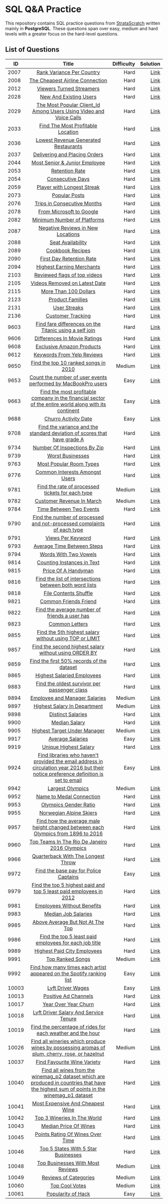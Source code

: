 # SQL Q&A Practice
This repository contains SQL practice questions from [StrataScratch](https://www.stratascratch.com) written mainly in **PostgreSQL**. These questions span over easy, medium and hard levels with a greater focus on the hard-level questions.

## List of Questions
| ID        | Title           | Difficulty  | Solution |
| ------------- |:-------------:| -----:| -----:|
| 2007 | [Rank Variance Per Country](https://platform.stratascratch.com/coding/2007-rank-variance-per-country?code_type=1) | Hard | [Link](https://github.com/TeslaNik/SQL-Practice/blob/main/sql/2007.sql) |
| 2008 | [The Cheapest Airline Connection](https://platform.stratascratch.com/coding/2008-the-cheapest-airline-connection?code_type=1) | Hard | [Link](https://github.com/TeslaNik/SQL-Practice/blob/main/sql/2008.sql) |
| 2012 | [Viewers Turned Streamers](https://platform.stratascratch.com/coding/2012-viewers-turned-streamers?code_type=1) | Hard | [Link](https://github.com/TeslaNik/SQL-Practice/blob/main/sql/2012.sql) |
| 2028 | [New And Existing Users](https://platform.stratascratch.com/coding/2028-new-and-existing-users?code_type=1) | Hard | [Link](https://github.com/TeslaNik/SQL-Practice/blob/main/sql/2028.sql) |
| 2029 | [The Most Popular Client_Id Among Users Using Video and Voice Calls](https://platform.stratascratch.com/coding/2029-the-most-popular-client_id-among-users-using-video-and-voice-calls?code_type=1) | Hard | [Link](https://github.com/TeslaNik/SQL-Practice/blob/main/sql/2029.sql) |
| 2033 | [Find The Most Profitable Location](https://platform.stratascratch.com/coding/2033-find-the-most-profitable-location?code_type=1) | Hard | [Link](https://github.com/TeslaNik/SQL-Practice/blob/main/sql/2033.sql) |
| 2036 | [Lowest Revenue Generated Restaurants](https://platform.stratascratch.com/coding/2036-lowest-revenue-generated-restaurants?code_type=1) | Hard | [Link](https://github.com/TeslaNik/SQL-Practice/blob/main/sql/2036.sql) |
| 2037 | [Delivering and Placing Orders](https://platform.stratascratch.com/coding/2037-delivering-and-placing-orders?code_type=1) | Hard | [Link](https://github.com/TeslaNik/SQL-Practice/blob/main/sql/2037.sql) |
| 2044 | [Most Senior & Junior Employee](https://platform.stratascratch.com/coding/2044-most-senior-junior-employee?code_type=1) | Hard | [Link](https://github.com/TeslaNik/SQL-Practice/blob/main/sql/2044.sql) |
| 2053 | [Retention Rate](https://platform.stratascratch.com/coding/2053-retention-rate?code_type=1) | Hard | [Link](https://github.com/TeslaNik/SQL-Practice/blob/main/sql/2053.sql) |
| 2054 | [Consecutive Days](https://platform.stratascratch.com/coding/2054-consecutive-days?code_type=1) | Hard | [Link](https://github.com/TeslaNik/SQL-Practice/blob/main/sql/2054.sql) |
| 2059 | [Player with Longest Streak](https://platform.stratascratch.com/coding/2059-player-with-longest-streak?code_type=1) | Hard | [Link](https://github.com/TeslaNik/SQL-Practice/blob/main/sql/2059.sql) |
| 2073 | [Popular Posts](https://platform.stratascratch.com/coding/2073-popular-posts?code_type=1) | Hard | [Link](https://github.com/TeslaNik/SQL-Practice/blob/main/sql/2073.sql) |
| 2076 | [Trips in Consecutive Months](https://platform.stratascratch.com/coding/2076-trips-in-consecutive-months?code_type=1) | Hard | [Link](https://github.com/TeslaNik/SQL-Practice/blob/main/sql/2076.sql) |
| 2078 | [From Microsoft to Google](https://platform.stratascratch.com/coding/2078-from-microsoft-to-google?code_type=1) | Hard | [Link](https://github.com/TeslaNik/SQL-Practice/blob/main/sql/2078.sql) |
| 2082 | [Minimum Number of Platforms](https://platform.stratascratch.com/coding/2082-minimum-number-of-platforms?code_type=1) | Hard | [Link](https://github.com/TeslaNik/SQL-Practice/blob/main/sql/2082.sql) |
| 2087 | [Negative Reviews in New Locations](https://platform.stratascratch.com/coding/2087-negative-reviews-in-new-locations?code_type=1) | Hard | [Link](https://github.com/TeslaNik/SQL-Practice/blob/main/sql/2087.sql) |
| 2088 | [Seat Availability](https://platform.stratascratch.com/coding/2088-seat-availability?code_type=1) | Hard | [Link](https://github.com/TeslaNik/SQL-Practice/blob/main/sql/2088.sql) |
| 2089 | [Cookbook Recipes](https://platform.stratascratch.com/coding/2089-cookbook-recipes?code_type=1) | Hard | [Link](https://github.com/TeslaNik/SQL-Practice/blob/main/sql/2089.sql) |
| 2090 | [First Day Retention Rate](https://platform.stratascratch.com/coding/2090-first-day-retention-rate?code_type=1) | Hard | [Link](https://github.com/TeslaNik/SQL-Practice/blob/main/sql/2090.sql) |
| 2094 | [Highest Earning Merchants](https://platform.stratascratch.com/coding/2094-highest-earning-merchants?code_type=1) | Hard | [Link](https://github.com/TeslaNik/SQL-Practice/blob/main/sql/2094.sql) |
| 2103 | [Reviewed flags of top videos](https://platform.stratascratch.com/coding/2103-reviewed-flags-of-top-videos?code_type=1) | Hard | [Link](https://github.com/TeslaNik/SQL-Practice/blob/main/sql/2103.sql) |
| 2105 | [Videos Removed on Latest Date](https://platform.stratascratch.com/coding/2105-videos-removed-on-latest-date?code_type=1) | Hard | [Link](https://github.com/TeslaNik/SQL-Practice/blob/main/sql/2105.sql) |
| 2115 | [More Than 100 Dollars](https://platform.stratascratch.com/coding/2115-more-than-100-dollars?code_type=1) | Hard | [Link](https://github.com/TeslaNik/SQL-Practice/blob/main/sql/2115.sql) |
| 2123 | [Product Families](https://platform.stratascratch.com/coding/2123-product-families?code_type=1) | Hard | [Link](https://github.com/TeslaNik/SQL-Practice/blob/main/sql/2123.sql) |
| 2131 | [User Streaks](https://platform.stratascratch.com/coding/2131-user-streaks?code_type=1) | Hard | [Link](https://github.com/TeslaNik/SQL-Practice/blob/main/sql/2131.sql) |
| 2136 | [Customer Tracking](https://platform.stratascratch.com/coding/2136-customer-tracking?code_type=1) | Hard | [Link](https://github.com/TeslaNik/SQL-Practice/blob/main/sql/2136.sql) |
| 9603 | [Find fare differences on the Titanic using a self join](https://platform.stratascratch.com/coding/9603-find-fare-differences-on-the-titanic-using-a-self-join?code_type=1) | Hard | [Link](https://github.com/TeslaNik/SQL-Practice/blob/main/sql/9603.sql) |
| 9606 | [Differences In Movie Ratings](https://platform.stratascratch.com/coding/9606-differences-in-movie-ratings?code_type=1) | Hard | [Link](https://github.com/TeslaNik/SQL-Practice/blob/main/sql/9606.sql) |
| 9608 | [Exclusive Amazon Products](https://platform.stratascratch.com/coding/9608-exclusive-amazon-products?code_type=1) | Hard | [Link](https://github.com/TeslaNik/SQL-Practice/blob/main/sql/9608.sql) |
| 9612 | [Keywords From Yelp Reviews](https://platform.stratascratch.com/coding/9612-keywords-from-yelp-reviews?code_type=1) | Hard | [Link](https://github.com/TeslaNik/SQL-Practice/blob/main/sql/9612.sql) |
| 9650 | [Find the top 10 ranked songs in 2010](https://platform.stratascratch.com/coding/9650-find-the-top-10-ranked-songs-in-2010?code_type=1) | Medium | [Link](https://github.com/TeslaNik/SQL-Practice/blob/main/sql/9650.sql) |
| 9653 | [Count the number of user events performed by MacBookPro users](https://platform.stratascratch.com/coding/9653-count-the-number-of-user-events-performed-by-macbookpro-users?code_type=1) | Easy | [Link](https://github.com/TeslaNik/SQL-Practice/blob/main/sql/9653.sql) |
| 9663 | [Find the most profitable company in the financial sector of the entire world along with its continent](https://platform.stratascratch.com/coding/9663-find-the-most-profitable-company-in-the-financial-sector-of-the-entire-world-along-with-its-continent?code_type=1) | Easy | [Link](https://github.com/TeslaNik/SQL-Practice/blob/main/sql/9663.sql) |
| 9688 | [Churro Activity Date](https://platform.stratascratch.com/coding/9688-churro-activity-date?code_type=1) | Easy | [Link](https://github.com/TeslaNik/SQL-Practice/blob/main/sql/9688.sql) |
| 9708 | [Find the variance and the standard deviation of scores that have grade A](https://platform.stratascratch.com/coding/9708-find-the-variance-and-the-standard-deviation-of-scores-that-have-grade-a?code_type=1) | Hard | [Link](https://github.com/TeslaNik/SQL-Practice/blob/main/sql/9708.sql) |
| 9734 | [Number Of Inspections By Zip](https://platform.stratascratch.com/coding/9734-number-of-inspections-by-zip?code_type=1) | Hard | [Link](https://github.com/TeslaNik/SQL-Practice/blob/main/sql/9734.sql) |
| 9739 | [Worst Businesses](https://platform.stratascratch.com/coding/9739-worst-businesses?code_type=1) | Hard | [Link](https://github.com/TeslaNik/SQL-Practice/blob/main/sql/9739.sql) |
| 9763 | [Most Popular Room Types](https://platform.stratascratch.com/coding/9763-most-popular-room-types?code_type=1) | Hard | [Link](https://github.com/TeslaNik/SQL-Practice/blob/main/sql/9763.sql) |
| 9776 | [Common Interests Amongst Users](https://platform.stratascratch.com/coding/9776-common-interests-amongst-users?code_type=1) | Hard | [Link](https://github.com/TeslaNik/SQL-Practice/blob/main/sql/9776.sql) |
| 9781 | [Find the rate of processed tickets for each type](https://platform.stratascratch.com/coding/9781-find-the-rate-of-processed-tickets-for-each-type?code_type=1) | Medium | [Link](https://github.com/TeslaNik/SQL-Practice/blob/main/sql/9781.sql) |
| 9782 | [Customer Revenue In March](https://platform.stratascratch.com/coding/9782-customer-revenue-in-march?code_type=1) | Medium | [Link](https://github.com/TeslaNik/SQL-Practice/blob/main/sql/9782.sql) |
| 9784 | [Time Between Two Events](https://platform.stratascratch.com/coding/9784-time-between-two-events?code_type=1) | Hard | [Link](https://github.com/TeslaNik/SQL-Practice/blob/main/sql/9784.sql) |
| 9790 | [Find the number of processed and not-processed complaints of each type](https://platform.stratascratch.com/coding/9790-find-the-number-of-processed-and-not-processed-complaints-of-each-type?code_type=1) | Hard | [Link](https://github.com/TeslaNik/SQL-Practice/blob/main/sql/9790.sql) |
| 9791 | [Views Per Keyword](https://platform.stratascratch.com/coding/9791-views-per-keyword?code_type=1) | Hard | [Link](https://github.com/TeslaNik/SQL-Practice/blob/main/sql/9791.sql) |
| 9793 | [Average Time Between Steps](https://platform.stratascratch.com/coding/9793-average-time-between-steps?code_type=1) | Hard | [Link](https://github.com/TeslaNik/SQL-Practice/blob/main/sql/9793.sql) |
| 9794 | [Words With Two Vowels](https://platform.stratascratch.com/coding/9794-words-with-two-vowels?code_type=1) | Hard | [Link](https://github.com/TeslaNik/SQL-Practice/blob/main/sql/9794.sql) |
| 9814 | [Counting Instances in Text](https://platform.stratascratch.com/coding/9814-counting-instances-in-text?code_type=1) | Hard | [Link](https://github.com/TeslaNik/SQL-Practice/blob/main/sql/9814.sql) |
| 9815 | [Price Of A Handyman](https://platform.stratascratch.com/coding/9815-price-of-a-handyman?code_type=1) | Hard | [Link](https://github.com/TeslaNik/SQL-Practice/blob/main/sql/9815.sql) |
| 9816 | [Find the list of intersections between both word lists](https://platform.stratascratch.com/coding/9816-find-the-list-of-intersections-between-both-word-lists?code_type=1) | Hard | [Link](https://github.com/TeslaNik/SQL-Practice/blob/main/sql/9816.sql) |
| 9818 | [File Contents Shuffle](https://platform.stratascratch.com/coding/9818-file-contents-shuffle?code_type=1) | Hard | [Link](https://github.com/TeslaNik/SQL-Practice/blob/main/sql/9818.sql) |
| 9821 | [Common Friends Friend](https://platform.stratascratch.com/coding/9821-common-friends-friend?code_type=1) | Hard | [Link](https://github.com/TeslaNik/SQL-Practice/blob/main/sql/9821.sql) |
| 9822 | [Find the average number of friends a user has](https://platform.stratascratch.com/coding/9822-find-the-average-number-of-friends-a-user-has?code_type=1) | Hard | [Link](https://github.com/TeslaNik/SQL-Practice/blob/main/sql/9822.sql) |
| 9823 | [Common Letters](https://platform.stratascratch.com/coding/9823-common-letters?code_type=1) | Hard | [Link](https://github.com/TeslaNik/SQL-Practice/blob/main/sql/9823.sql) |
| 9855 | [Find the 5th highest salary without using TOP or LIMIT](https://platform.stratascratch.com/coding/9855-find-the-5th-highest-salary-without-using-top-or-limit?code_type=1) | Hard | [Link](https://github.com/TeslaNik/SQL-Practice/blob/main/sql/9855.sql) |
| 9857 | [Find the second highest salary without using ORDER BY](https://platform.stratascratch.com/coding/9857-find-the-second-highest-salary-without-using-order-by?code_type=1) | Hard | [Link](https://github.com/TeslaNik/SQL-Practice/blob/main/sql/9857.sql) |
| 9859 | [Find the first 50% records of the dataset](https://platform.stratascratch.com/coding/9859-find-the-first-50-records-of-the-dataset?code_type=1) | Hard | [Link](https://github.com/TeslaNik/SQL-Practice/blob/main/sql/9859.sql) |
| 9865 | [Highest Salaried Employees](https://platform.stratascratch.com/coding/9865-highest-salaried-employees?code_type=1) | Hard | [Link](https://github.com/TeslaNik/SQL-Practice/blob/main/sql/9865.sql) |
| 9883 | [Find the oldest survivor per passenger class](https://platform.stratascratch.com/coding/9883-find-the-oldest-survivor-per-passenger-class?code_type=1) | Hard | [Link](https://github.com/TeslaNik/SQL-Practice/blob/main/sql/9883.sql) |
| 9894 | [Employee and Manager Salaries](https://platform.stratascratch.com/coding/9894-employee-and-manager-salaries?code_type=1) | Medium | [Link](https://github.com/TeslaNik/SQL-Practice/blob/main/sql/9894.sql) |
| 9897 | [Highest Salary In Department](https://platform.stratascratch.com/coding/9897-highest-salary-in-department?code_type=1) | Medium | [Link](https://github.com/TeslaNik/SQL-Practice/blob/main/sql/9897.sql) |
| 9898 | [Distinct Salaries](https://platform.stratascratch.com/coding/9898-unique-salaries?code_type=1) | Hard | [Link](https://github.com/TeslaNik/SQL-Practice/blob/main/sql/9898.sql) |
| 9900 | [Median Salary](https://platform.stratascratch.com/coding/9900-median-salary?code_type=1) | Hard | [Link](https://github.com/TeslaNik/SQL-Practice/blob/main/sql/9900.sql) |
| 9905 | [Highest Target Under Manager](https://platform.stratascratch.com/coding/9905-highest-target-under-manager?code_type=1) | Medium | [Link](https://github.com/TeslaNik/SQL-Practice/blob/main/sql/9905.sql) |
| 9917 | [Average Salaries](https://platform.stratascratch.com/coding/9917-average-salaries?code_type=1) | Easy | [Link](https://github.com/TeslaNik/SQL-Practice/blob/main/sql/9917.sql) |
| 9919 | [Unique Highest Salary](https://platform.stratascratch.com/coding/9919-unique-highest-salary?code_type=1) | Hard | [Link](https://github.com/TeslaNik/SQL-Practice/blob/main/sql/9919.sql) |
| 9924 | [Find libraries who haven't provided the email address in circulation year 2016 but their notice preference definition is set to email](https://platform.stratascratch.com/coding/9924-find-libraries-who-havent-provided-the-email-address-in-2016-but-their-notice-preference-definition-is-set-to-email?code_type=1) | Easy | [Link](https://github.com/TeslaNik/SQL-Practice/blob/main/sql/9924.sql) |
| 9942 | [Largest Olympics](https://platform.stratascratch.com/coding/9942-largest-olympics?code_type=1) | Medium | [Link](https://github.com/TeslaNik/SQL-Practice/blob/main/sql/9942.sql) |
| 9952 | [Name to Medal Connection](https://platform.stratascratch.com/coding/9952-name-to-medal-connection?code_type=1) | Hard | [Link](https://github.com/TeslaNik/SQL-Practice/blob/main/sql/9952.sql) |
| 9953 | [Olympics Gender Ratio](https://platform.stratascratch.com/coding/9953-find-the-gender-ratio-between-the-number-of-men-and-women-who-participated-in-each-olympics?code_type=1) | Hard | [Link](https://github.com/TeslaNik/SQL-Practice/blob/main/sql/9953.sql) |
| 9955 | [Norwegian Alpine Skiers](https://platform.stratascratch.com/coding/9955-norwegian-alpine-skiers?code_type=1) | Hard | [Link](https://github.com/TeslaNik/SQL-Practice/blob/main/sql/9955.sql) |
| 9957 | [Find how the average male height changed between each Olympics from 1896 to 2016](https://platform.stratascratch.com/coding/9957-find-how-the-average-male-height-changed-between-each-olympics-from-1896-to-2016?code_type=1) | Hard | [Link](https://github.com/TeslaNik/SQL-Practice/blob/main/sql/9957.sql) |
| 9960 | [Top Teams In The Rio De Janeiro 2016 Olympics](https://platform.stratascratch.com/coding/9960-top-teams-in-the-rio-de-janeiro-2016-olympics?code_type=1) | Hard | [Link](https://github.com/TeslaNik/SQL-Practice/blob/main/sql/9960.sql) |
| 9966 | [Quarterback With The Longest Throw](https://platform.stratascratch.com/coding/9966-quarterback-with-the-longest-throw?code_type=1) | Hard | [Link](https://github.com/TeslaNik/SQL-Practice/blob/main/sql/9966.sql) |
| 9972 | [Find the base pay for Police Captains](https://platform.stratascratch.com/coding/9972-find-the-base-pay-for-police-captains?code_type=1) | Easy | [Link](https://github.com/TeslaNik/SQL-Practice/blob/main/sql/9972.sql) |
| 9979 | [Find the top 5 highest paid and top 5 least paid employees in 2012](https://platform.stratascratch.com/coding/9979-find-the-top-5-highest-paid-and-top-5-least-paid-employees-in-2012?code_type=1) | Hard | [Link](https://github.com/TeslaNik/SQL-Practice/blob/main/sql/9979.sql) |
| 9981 | [Employees Without Benefits](https://platform.stratascratch.com/coding/9981-employees-without-benefits?code_type=1) | Hard | [Link](https://github.com/TeslaNik/SQL-Practice/blob/main/sql/9981.sql) |
| 9983 | [Median Job Salaries](https://platform.stratascratch.com/coding/9983-median-job-salaries?code_type=1) | Hard | [Link](https://github.com/TeslaNik/SQL-Practice/blob/main/sql/9983.sql) |
| 9985 | [Above Average But Not At The Top](https://platform.stratascratch.com/coding/9985-above-average-but-not-at-the-top?code_type=1) | Hard | [Link](https://github.com/TeslaNik/SQL-Practice/blob/main/sql/9985.sql) |
| 9986 | [Find the top 5 least paid employees for each job title](https://platform.stratascratch.com/coding/9986-find-the-top-5-least-paid-employees-for-each-job-title?code_type=1) | Hard | [Link](https://github.com/TeslaNik/SQL-Practice/blob/main/sql/9986.sql) |
| 9989 | [Highest Paid City Employees](https://platform.stratascratch.com/coding/9989-highest-paid-city-employees?code_type=1) | Hard | [Link](https://github.com/TeslaNik/SQL-Practice/blob/main/sql/9989.sql) |
| 9991 | [Top Ranked Songs](https://platform.stratascratch.com/coding/9991-top-ranked-songs?code_type=1) | Medium | [Link](https://github.com/TeslaNik/SQL-Practice/blob/main/sql/9991.sql) |
| 9992 | [Find how many times each artist appeared on the Spotify ranking list](https://platform.stratascratch.com/coding/9992-find-artists-that-have-been-on-spotify-the-most-number-of-times?code_type=1) | Easy | [Link](https://github.com/TeslaNik/SQL-Practice/blob/main/sql/9992.sql) |
| 10003 | [Lyft Driver Wages](https://platform.stratascratch.com/coding/10003-lyft-driver-wages?code_type=1) | Easy | [Link](https://github.com/TeslaNik/SQL-Practice/blob/main/sql/10003.sql) |
| 10013 | [Positive Ad Channels](https://platform.stratascratch.com/coding/10013-positive-ad-channels?code_type=1) | Hard | [Link](https://github.com/TeslaNik/SQL-Practice/blob/main/sql/10013.sql) |
| 10017 | [Year Over Year Churn](https://platform.stratascratch.com/coding/10017-year-over-year-churn?code_type=1) | Hard | [Link](https://github.com/TeslaNik/SQL-Practice/blob/main/sql/10017.sql) |
| 10018 | [Lyft Driver Salary And Service Tenure](https://platform.stratascratch.com/coding/10018-lyft-driver-salary-and-service-tenure?code_type=1) | Hard | [Link](https://github.com/TeslaNik/SQL-Practice/blob/main/sql/10018.sql) |
| 10019 | [Find the percentage of rides for each weather and the hour](https://platform.stratascratch.com/coding/10019-find-the-probability-of-ordering-a-ride-based-on-the-weather-and-the-hour?code_type=1) | Hard | [Link](https://github.com/TeslaNik/SQL-Practice/blob/main/sql/10019.sql) |
| 10026 | [Find all wineries which produce wines by possessing aromas of plum, cherry, rose, or hazelnut](https://platform.stratascratch.com/coding/10026-find-all-wineries-which-produce-wines-by-possessing-aromas-of-plum-cherry-rose-or-hazelnut?code_type=1) | Medium | [Link](https://github.com/TeslaNik/SQL-Practice/blob/main/sql/10026.sql) |
| 10037 | [Find Favourite Wine Variety](https://platform.stratascratch.com/coding/10037-find-favourite-wine-variety?code_type=1) | Hard | [Link](https://github.com/TeslaNik/SQL-Practice/blob/main/sql/10037.sql) |
| 10040 | [Find all wines from the winemag_p2 dataset which are produced in countries that have the highest sum of points in the winemag_p1 dataset](https://platform.stratascratch.com/coding/10040-find-all-wines-from-the-winemag_p2-dataset-which-are-produced-in-countries-that-have-the-highest-sum-of-points-in-the-winemag_p1-dataset?code_type=1) | Hard | [Link](https://github.com/TeslaNik/SQL-Practice/blob/main/sql/10040.sql) |
| 10041 | [Most Expensive And Cheapest Wine](https://platform.stratascratch.com/coding/10041-most-expensive-and-cheapest-wine?code_type=1) | Hard | [Link](https://github.com/TeslaNik/SQL-Practice/blob/main/sql/10041.sql) |
| 10042 | [Top 3 Wineries In The World](https://platform.stratascratch.com/coding/10042-top-3-wineries-in-the-world?code_type=1) | Hard | [Link](https://github.com/TeslaNik/SQL-Practice/blob/main/sql/10042.sql) |
| 10043 | [Median Price Of Wines](https://platform.stratascratch.com/coding/10043-median-price-of-wines?code_type=1) | Hard | [Link](https://github.com/TeslaNik/SQL-Practice/blob/main/sql/10043.sql) |
| 10045 | [Points Rating Of Wines Over Time](https://platform.stratascratch.com/coding/10045-points-rating-of-wines-over-time?code_type=1) | Hard | [Link](https://github.com/TeslaNik/SQL-Practice/blob/main/sql/10045.sql) |
| 10046 | [Top 5 States With 5 Star Businesses](https://platform.stratascratch.com/coding/10046-top-5-states-with-5-star-businesses?code_type=1) | Hard | [Link](https://github.com/TeslaNik/SQL-Practice/blob/main/sql/10046.sql) |
| 10048 | [Top Businesses With Most Reviews](https://platform.stratascratch.com/coding/10048-top-businesses-with-most-reviews?code_type=1) | Medium | [Link](https://github.com/TeslaNik/SQL-Practice/blob/main/sql/10048.sql) |
| 10049 | [Reviews of Categories](https://platform.stratascratch.com/coding/10049-reviews-of-categories?code_type=1) | Medium | [Link](https://github.com/TeslaNik/SQL-Practice/blob/main/sql/10049.sql) |
| 10060 | [Top Cool Votes](https://platform.stratascratch.com/coding/10060-top-cool-votes?code_type=1) | Medium | [Link](https://github.com/TeslaNik/SQL-Practice/blob/main/sql/10060.sql) |
| 10061 | [Popularity of Hack](https://platform.stratascratch.com/coding/10061-popularity-of-hack?code_type=1) | Easy | [Link](https://github.com/TeslaNik/SQL-Practice/blob/main/sql/10061.sql) |